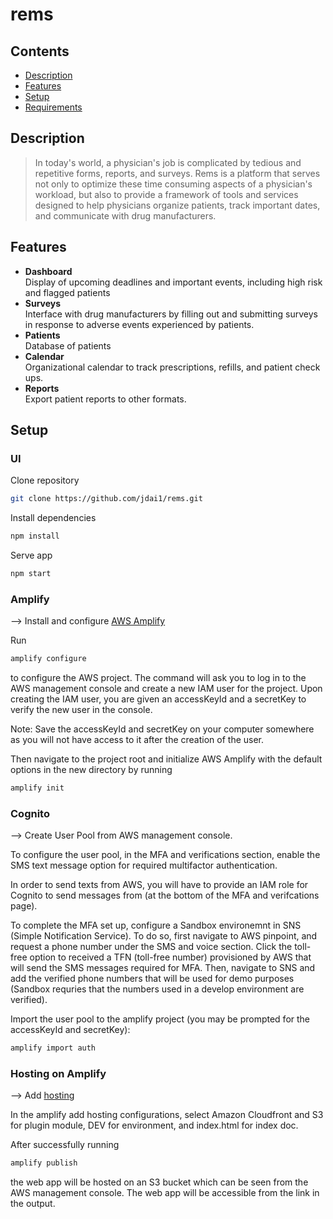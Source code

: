 # rems
## Contents
- [Description](#description)
- [Features](#features)
- [Setup](#setup)
- [Requirements](#requirements)

## Description
> In today's world, a physician's job is complicated by tedious and repetitive forms, reports, and surveys. Rems is a platform that serves not only to optimize these time consuming aspects of a physician's workload, but also to provide a framework of tools and services designed to help physicians organize patients, track important dates, and communicate with drug manufacturers.

## Features
- **Dashboard**    
  Display of upcoming deadlines and important events, including high risk and flagged patients
- **Surveys**    
  Interface with drug manufacturers by filling out and submitting surveys in response to adverse events experienced by patients.
- **Patients**    
  Database of patients
- **Calendar**     
  Organizational calendar to track prescriptions, refills, and patient check ups.
- **Reports**    
  Export patient reports to other formats.

## Setup

### UI

Clone repository

```bash
git clone https://github.com/jdai1/rems.git
```

Install dependencies

```bash
npm install
```

Serve app
```bash
npm start
```

### Amplify

--> Install and configure [AWS Amplify](https://docs.amplify.aws/cli/start/install/)

Run

```bash
amplify configure
```

to configure the AWS project. The command will ask you to log in to the AWS management console and create a new IAM user for the project. Upon creating the IAM user, you are given an accessKeyId and a secretKey to verify the new user in the console. 

Note: Save the accessKeyId and secretKey on your computer somewhere as you will not have access to it after the creation of the user.

Then navigate to the project root and initialize AWS Amplify with the default options in the new directory by running 

```bash
amplify init
```

### Cognito

--> Create User Pool from AWS management console.

To configure the user pool, in the MFA and verifications section, enable the SMS text message option for required multifactor authentication.

In order to send texts from AWS, you will have to provide an IAM role for Cognito to send messages from (at the bottom of the MFA and verifcations page). 

To complete the MFA set up, configure a Sandbox environemnt in SNS (Simple Notification Service). To do so, first navigate to AWS pinpoint, and request a phone number under the SMS and voice section. Click the toll-free option to received a TFN (toll-free number) provisioned by AWS that will send the SMS messages required for MFA. Then, navigate to SNS and add the verified phone numbers that will be used for demo purposes (Sandbox requries that the numbers used in a develop environment are verified).

Import the user pool to the amplify project (you may be prompted for the accessKeyId and secretKey):

```bash
amplify import auth
```

### Hosting on Amplify

--> Add [hosting](https://docs.amplify.aws/start/getting-started/hosting/q/integration/js/)

In the amplify add hosting configurations, select Amazon Cloudfront and S3 for plugin module, DEV for environment, and index.html for index doc.

After successfully running

```bash
amplify publish
```

the web app will be hosted on an S3 bucket which can be seen from the AWS management console. The web app will be accessible from the link in the output.

